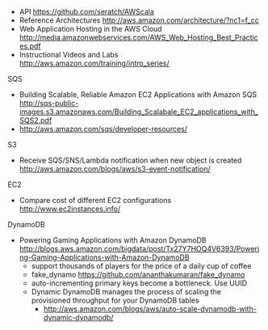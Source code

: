 * API https://github.com/seratch/AWScala
* Reference Architectures http://aws.amazon.com/architecture/?nc1=f_cc
* Web Application Hosting in the AWS Cloud http://media.amazonwebservices.com/AWS_Web_Hosting_Best_Practices.pdf
* Instructional Videos and Labs http://aws.amazon.com/training/intro_series/

SQS
* Building Scalable, Reliable Amazon EC2 Applications with Amazon SQS http://sqs-public-images.s3.amazonaws.com/Building_Scalabale_EC2_applications_with_SQS2.pdf
* http://aws.amazon.com/sqs/developer-resources/

S3
* Receive SQS/SNS/Lambda notification when new object is created http://aws.amazon.com/blogs/aws/s3-event-notification/

EC2
* Compare cost of different EC2 configurations http://www.ec2instances.info/

DynamoDB
* Powering Gaming Applications with Amazon DynamoDB http://blogs.aws.amazon.com/bigdata/post/Tx27Y7HOQ4V6393/Powering-Gaming-Applications-with-Amazon-DynamoDB
  * support thousands of players for the price of a daily cup of coffee
  * fake_dynamo https://github.com/ananthakumaran/fake_dynamo
  * auto-incrementing primary keys become a bottleneck. Use UUID
  * Dynamic DynamoDB manages the process of scaling the provisioned throughput for your DynamoDB tables
    * http://aws.amazon.com/blogs/aws/auto-scale-dynamodb-with-dynamic-dynamodb/
